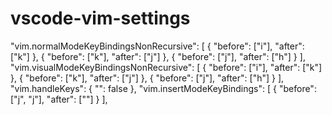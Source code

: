 # vscode-vim-settings

"vim.normalModeKeyBindingsNonRecursive": [
    {
      "before": ["i"],
      "after": ["k"]
    },
    {
      "before": ["k"],
      "after": ["j"]
    },
    {
      "before": ["j"],
      "after": ["h"]
    }
  ],
  "vim.visualModeKeyBindingsNonRecursive": [
    {
      "before": ["i"],
      "after": ["k"]
    },
    {
      "before": ["k"],
      "after": ["j"]
    },
    {
      "before": ["j"],
      "after": ["h"]
    }
  ],
  "vim.handleKeys": {
    "<C-w>": false
  },
  "vim.insertModeKeyBindings": [
    {
      "before": ["j", "j"],
      "after": ["<Esc>"]
    }
  ],
